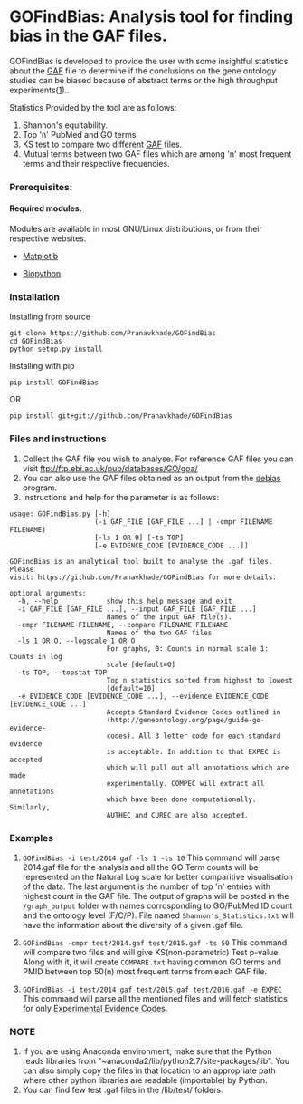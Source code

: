 # GOFindBias: Analysis tool for finding bias in the GAF files.
GOFindBias is developed to provide the user with some insightful statistics about the [GAF](http://www.geneontology.org/page/go-annotation-file-formats) file to determine if the conclusions on the gene ontology studies can be biased because of abstract terms or the high throughput experiments([1](http://journals.plos.org/ploscompbiol/article?id=10.1371/journal.pcbi.1003063))..


Statistics Provided by the tool are as follows:
1. Shannon's equitability.
2. Top 'n' PubMed and GO terms.
3. KS test to compare two different [GAF](http://www.geneontology.org/page/go-annotation-file-formats) files.
4. Mutual terms between two GAF files which are among 'n' most frequent terms and their respective frequencies.


### Prerequisites:
#### Required modules. 

Modules are available in most GNU/Linux distributions, or from their respective websites.

* [Matplotib](https://matplotlib.org/)

* [Biopython](http://biopython.org/)

### Installation

Installing from source
```
git clone https://github.com/Pranavkhade/GOFindBias
cd GOFindBias
python setup.py install
```

Installing with pip
```
pip install GOFindBias
```
OR
```
pip install git+git://github.com/Pranavkhade/GOFindBias
```

### Files and instructions

1. Collect the GAF file you wish to analyse. For reference GAF files you can visit ftp://ftp.ebi.ac.uk/pub/databases/GO/goa/
2. You can also use the GAF files obtained as an output from the [debias](https://github.com/Rinoahu/debias) program.
3. Instructions and help for the parameter is as follows:

```
usage: GOFindBias.py [-h]
                     (-i GAF_FILE [GAF_FILE ...] | -cmpr FILENAME FILENAME)
                     [-ls 1 OR O] [-ts TOP]
                     [-e EVIDENCE_CODE [EVIDENCE_CODE ...]]

GOFindBias is an analytical tool built to analyse the .gaf files. Please
visit: https://github.com/Pranavkhade/GOFindBias for more details.

optional arguments:
  -h, --help            show this help message and exit
  -i GAF_FILE [GAF_FILE ...], --input GAF_FILE [GAF_FILE ...]
                        Names of the input GAF file(s).
  -cmpr FILENAME FILENAME, --compare FILENAME FILENAME
                        Names of the two GAF files
  -ls 1 OR O, --logscale 1 OR O
                        For graphs, 0: Counts in normal scale 1: Counts in log
                        scale [default=0]
  -ts TOP, --topstat TOP
                        Top n statistics sorted from highest to lowest
                        [default=10]
  -e EVIDENCE_CODE [EVIDENCE_CODE ...], --evidence EVIDENCE_CODE [EVIDENCE_CODE ...]
                        Accepts Standard Evidence Codes outlined in
                        (http://geneontology.org/page/guide-go-evidence-
                        codes). All 3 letter code for each standard evidence
                        is acceptable. In addition to that EXPEC is accepted
                        which will pull out all annotations which are made
                        experimentally. COMPEC will extract all annotations
                        which have been done computationally. Similarly,
                        AUTHEC and CUREC are also accepted.
```
### Examples

1. `GOFindBias -i test/2014.gaf -ls 1 -ts 10`
This command will parse 2014.gaf file for the analysis and all the GO Term counts will be represented on the Natural Log scale for better comparitive visualisation of the data. The last argument is the number of top 'n' entries with highest count in the GAF file. The output of graphs will be posted in the `/graph_output` folder with names corrosponding to GO/PubMed ID count and the ontology level (F/C/P). File named `Shannon's_Statistics.txt` will have the information about the diversity of a given .gaf file.

2. `GOFindBias -cmpr test/2014.gaf test/2015.gaf -ts 50`
This command will compare two files and will give KS(non-parametric) Test p-value. Along with it, it will create `COMPARE.txt` having common GO terms and PMID between top 50(n) most frequent terms from each GAF file.

3. `GOFindBias -i test/2014.gaf test/2015.gaf test/2016.gaf -e EXPEC`
This command will parse all the mentioned files and will fetch statistics for only [Experimental Evidence Codes](http://geneontology.org/page/experimental-evidence-codes).

### NOTE

1. If you are using Anaconda environment, make sure that the Python reads libraries from "~anaconda2/lib/python2.7/site-packages/lib". You can also simply copy the files in that location to an appropriate path where other python libraries are readable (importable) by Python.
2. You can find few test .gaf files in the /lib/test/ folders.
